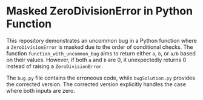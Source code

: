 # Masked ZeroDivisionError in Python Function

This repository demonstrates an uncommon bug in a Python function where a `ZeroDivisionError` is masked due to the order of conditional checks. The function `function_with_uncommon_bug` aims to return either `a`, `b`, or `a/b` based on their values. However, if both `a` and `b` are 0, it unexpectedly returns 0 instead of raising a `ZeroDivisionError`.

The `bug.py` file contains the erroneous code, while `bugSolution.py` provides the corrected version.  The corrected version explicitly handles the case where both inputs are zero.